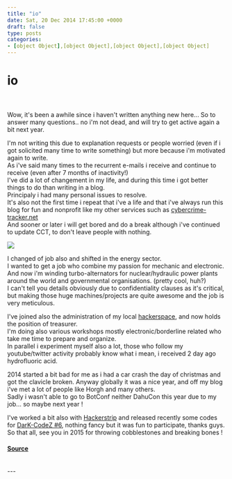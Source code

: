 ```yaml
---
title: "io"
date: Sat, 20 Dec 2014 17:45:00 +0000
draft: false
type: posts
categories: 
- [object Object],[object Object],[object Object],[object Object]
---
```

# io

<br/>

<br/>
Wow, it's been a awhile since i haven't written anything new here...  
So to answer many questions.. no i'm not dead, and will try to get active again a bit next year.  
  
I'm not writing this due to explanation requests or people worried (even if i got solicited many time to write something) but more because i'm motivated again to write.  
As i've said many times to the recurrent e-mails i receive and continue to receive (even after 7 months of inactivity!)  
I've did a lot of changement in my life, and during this time i got better things to do than writing in a blog.  
Principaly i had many personal issues to resolve.  
It's also not the first time i repeat that i've a life and that i've always run this blog for fun and nonprofit like my other services such as [cybercrime-tracker.net](http://cybercrime-tracker.net/)  
And sooner or later i will get bored and do a break although i've continued to update CCT, to don't leave people with nothing.  
  

[![](https://blogger.googleusercontent.com/img/b/R29vZ2xl/AVvXsEhKgmbK7f8u4y7cQ80C_fe3pm3CcHFCDT0rMXTAU8f_aTxVLFDKWK_Sdy4C1prG8XgBJYw51pgGDKm-VRTVD4u0zw3k8nACdQp74MeGPQnZzYPY6nyBOU4ZWT1iqb-tABYIeZ-uP1NjYEE/s1600/2014-12-20_16-39-17.png)](https://blogger.googleusercontent.com/img/b/R29vZ2xl/AVvXsEhKgmbK7f8u4y7cQ80C_fe3pm3CcHFCDT0rMXTAU8f_aTxVLFDKWK_Sdy4C1prG8XgBJYw51pgGDKm-VRTVD4u0zw3k8nACdQp74MeGPQnZzYPY6nyBOU4ZWT1iqb-tABYIeZ-uP1NjYEE/s1600/2014-12-20_16-39-17.png)

  
I changed of job also and shifted in the energy sector.  
I wanted to get a job who combine my passion for mechanic and electronic.  
And now i'm winding turbo-alternators for nuclear/hydraulic power plants around the world and governmental organisations. (pretty cool, huh?)  
I can't tell you details obviously due to confidentiality clauses as it's critical, but making those huge machines/projects are quite awesome and the job is very meticulous.  
  
I've joined also the administration of my local [hackerspace](http://hackaday.io/hackerspace/1374-hackgyver), and now holds the position of treasurer.  
I'm doing also various workshops mostly electronic/borderline related who take me time to prepare and organize.  
In parallel i experiment myself also a lot, those who follow my youtube/twitter activity probably know what i mean, i received 2 day ago hydrofluoric acid.  
  
2014 started a bit bad for me as i had a car crash the day of christmas and got the clavicle broken. Anyway globally it was a nice year, and off my blog i've met a lot of people like Horgh and many others.  
Sadly i wasn't able to go to BotConf neither DahuCon this year due to my job... so maybe next year !  
  
I've worked a bit also with [Hackerstrip](http://hackerstrip.com/) and released recently some codes for [DarK-CodeZ #6](http://vxheaven.org/vx.php?id=zd12&lang=en&fid=2017#f2017), nothing fancy but it was fun to participate, thanks guys.  
So that all, see you in 2015 for throwing cobblestones and breaking bones !

#### [Source](https://www.xylibox.com/2014/12/io.html)

<br/>
---
